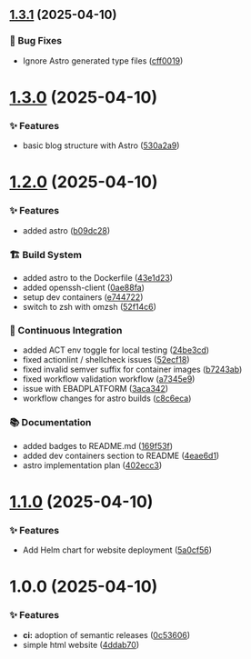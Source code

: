 ## [1.3.1](https://github.com/johnburbridge/johnburbridge_com/compare/v1.3.0...v1.3.1) (2025-04-10)

### 🧪 Bug Fixes

- Ignore Astro generated type files ([cff0019](https://github.com/johnburbridge/johnburbridge_com/commit/cff00197ff4d113b1cf1eb19572e3543f66d4b89))

# [1.3.0](https://github.com/johnburbridge/johnburbridge_com/compare/v1.2.0...v1.3.0) (2025-04-10)

### ✨ Features

- basic blog structure with Astro ([530a2a9](https://github.com/johnburbridge/johnburbridge_com/commit/530a2a99e580c27fac43ee16904c8222a8d9691a))

# [1.2.0](https://github.com/johnburbridge/johnburbridge_com/compare/v1.1.0...v1.2.0) (2025-04-10)

### ✨ Features

- added astro ([b09dc28](https://github.com/johnburbridge/johnburbridge_com/commit/b09dc28640eed0ad21c04038664da3f7e2d460d0))

### 🏗️ Build System

- added astro to the Dockerfile ([43e1d23](https://github.com/johnburbridge/johnburbridge_com/commit/43e1d23fd3e4297867465043c51f8d00f60a91e1))
- added openssh-client ([0ae88fa](https://github.com/johnburbridge/johnburbridge_com/commit/0ae88fa948e75190e67b0e8a07f456771d691a4d))
- setup dev containers ([e744722](https://github.com/johnburbridge/johnburbridge_com/commit/e744722597b2a37d793d600658d478388124f136))
- switch to zsh with omzsh ([52f14c6](https://github.com/johnburbridge/johnburbridge_com/commit/52f14c6567b8ed75b2b884f32d659d44175f798b))

### 🚀 Continuous Integration

- added ACT env toggle for local testing ([24be3cd](https://github.com/johnburbridge/johnburbridge_com/commit/24be3cd55ae2a50079dc5c1d8c955bfd8cdddcb6))
- fixed actionlint / shellcheck issues ([52ecf18](https://github.com/johnburbridge/johnburbridge_com/commit/52ecf1899c6ed1d485208a544b21e8d2ed9a29e5))
- fixed invalid semver suffix for container images ([b7243ab](https://github.com/johnburbridge/johnburbridge_com/commit/b7243abb27e64033f88b860f50b419ed96d2ca50))
- fixed workflow validation workflow ([a7345e9](https://github.com/johnburbridge/johnburbridge_com/commit/a7345e9f1c9856c075179f2a21b533948051933d))
- issue with EBADPLATFORM ([3aca342](https://github.com/johnburbridge/johnburbridge_com/commit/3aca342cd11644e12a7e808b8a07015c14e81b35))
- workflow changes for astro builds ([c8c6eca](https://github.com/johnburbridge/johnburbridge_com/commit/c8c6eca2ea16dd3e80c8d1dc4a188d9ed1de9799))

### 📚 Documentation

- added badges to README.md ([169f53f](https://github.com/johnburbridge/johnburbridge_com/commit/169f53fa07e8e5a953c4188d5c4c6936e89a92bb))
- added dev containers section to README ([4eae6d1](https://github.com/johnburbridge/johnburbridge_com/commit/4eae6d150127c8380c098b55f0d205d42fcc3902))
- astro implementation plan ([402ecc3](https://github.com/johnburbridge/johnburbridge_com/commit/402ecc335d435e705b57685d5a0d32a80e9217d8))

# [1.1.0](https://github.com/johnburbridge/johnburbridge_com/compare/v1.0.0...v1.1.0) (2025-04-10)

### ✨ Features

- Add Helm chart for website deployment ([5a0cf56](https://github.com/johnburbridge/johnburbridge_com/commit/5a0cf56a9f8c4f2b986a276d4dbfb6903d9b8c02))

# 1.0.0 (2025-04-10)

### ✨ Features

- **ci:** adoption of semantic releases ([0c53606](https://github.com/johnburbridge/johnburbridge_com/commit/0c53606b551ed29dbc3aa2e4594c3382c16cdaf7))
- simple html website ([4ddab70](https://github.com/johnburbridge/johnburbridge_com/commit/4ddab705c903828e2e5f395cb9f910395f31a5cd))
